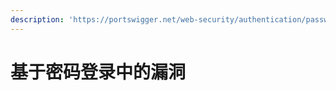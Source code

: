 ```yaml
---
description: 'https://portswigger.net/web-security/authentication/password-based'
---
```


# 基于密码登录中的漏洞


